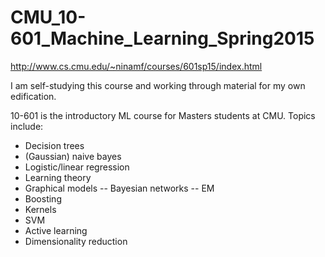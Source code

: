 # CMU_10-601_Machine_Learning_Spring2015
http://www.cs.cmu.edu/~ninamf/courses/601sp15/index.html

I am self-studying this course and working through material for my own edification.

10-601 is the introductory ML course for Masters students at CMU. 
Topics include:
- Decision trees
- (Gaussian) naive bayes 
- Logistic/linear regression
- Learning theory
- Graphical models
-- Bayesian networks
-- EM
- Boosting
- Kernels
- SVM
- Active learning
-  Dimensionality reduction

